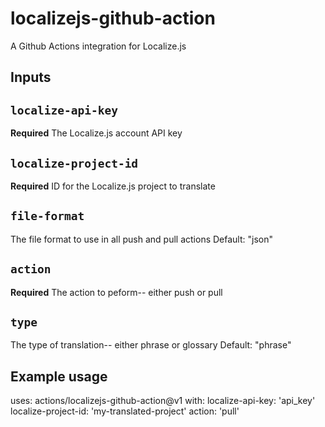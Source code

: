 # localizejs-github-action

A Github Actions integration for Localize.js

## Inputs

## `localize-api-key`

**Required** The Localize.js account API key

## `localize-project-id`

**Required** ID for the Localize.js project to translate

## `file-format`

The file format to use in all push and pull actions
Default: "json"

## `action`

**Required** The action to peform-- either push or pull

## `type`

The type of translation-- either phrase or glossary
Default: "phrase"

## Example usage

uses: actions/localizejs-github-action@v1
  with:
    localize-api-key: 'api_key'
    localize-project-id: 'my-translated-project'
    action: 'pull'
